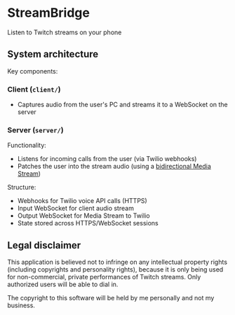 # StreamBridge
Listen to Twitch streams on your phone

## System architecture

Key components:

### Client (`client/`)
- Captures audio from the user's PC and streams it to a WebSocket on the server

### Server (`server/`)

Functionality:
- Listens for incoming calls from the user (via Twilio webhooks)
- Patches the user into the stream audio (using a [bidirectional Media Stream][mediastream])

Structure:
- Webhooks for Twilio voice API calls (HTTPS)
- Input WebSocket for client audio stream
- Output WebSocket for Media Stream to Twilio
- State stored across HTTPS/WebSocket sessions

[mediastream]: https://www.twilio.com/docs/voice/media-streams

## Legal disclaimer

This application is believed not to infringe on any intellectual property rights (including copyrights and personality rights), because it is only being used for non-commercial, private performances of Twitch streams. Only authorized users will be able to dial in.

The copyright to this software will be held by me personally and not my business.
